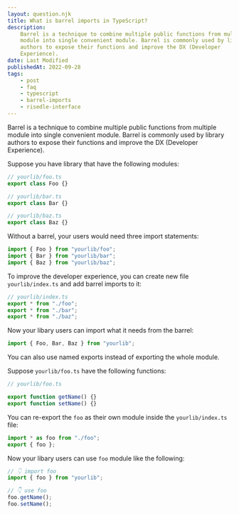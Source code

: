 ```yaml
---
layout: question.njk
title: What is barrel imports in TypeScript?
description:
    Barrel is a technique to combine multiple public functions from multiple
    module into single convenient module. Barrel is commonly used by library
    authors to expose their functions and improve the DX (Developer
    Experience).
date: Last Modified
publishedAt: 2022-09-28
tags:
    - post
    - faq
    - typescript
    - barrel-imports
    - risedle-interface
---
```


Barrel is a technique to combine multiple public functions from multiple module
into single convenient module. Barrel is commonly used by library authors to
expose their functions and improve the DX (Developer Experience).

Suppose you have library that have the following modules:

```typescript
// yourlib/foo.ts
export class Foo {}

// yourlib/bar.ts
export class Bar {}

// yourlib/baz.ts
export class Baz {}
```

Without a barrel, your users would need three import statements:

```typescript
import { Foo } from "yourlib/foo";
import { Bar } from "yourlib/bar";
import { Baz } from "yourlib/baz";
```

To improve the developer experience, you can create new file `yourlib/index.ts`
and add barrel imports to it:

```typescript
// yourlib/index.ts
export * from "./foo";
export * from "./bar";
export * from "./baz";
```

Now your libary users can import what it needs from the barrel:

```typescript
import { Foo, Bar, Baz } from "yourlib";
```

You can also use named exports instead of exporting the whole module.

Suppose `yourlib/foo.ts` have the following functions:

```typescript
// yourlib/foo.ts

export function getName() {}
export function setName() {}
```

You can re-export the `foo` as their own module inside the `yourlib/index.ts`
file:

```typescript
import * as foo from "./foo";
export { foo };
```

Now your libary users can use `foo` module like the following:

```typescript
// 👇 import foo
import { foo } from "yourlib";

// 👇 use foo
foo.getName();
foo.setName();
```

